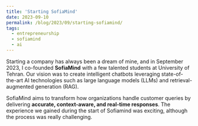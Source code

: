 ```yaml
---
title: 'Starting SofiaMind'
date: 2023-09-10
permalink: /blog/2023/09/starting-sofiamind/
tags:
  - entrepreneurship
  - sofiamind
  - ai
---
```


Starting a company has always been a dream of mine, and in September 2023, I co-founded **SofiaMind** with a few talented students at University of Tehran. Our vision was to create intelligent chatbots leveraging state-of-the-art AI technologies such as large language models (LLMs) and retrieval-augmented generation (RAG).

SofiaMind aims to transform how organizations handle customer queries by delivering **accurate, context-aware, and real-time responses**. The experience we gained during the start of Sofiamind was exciting, although the process was really challenging.

